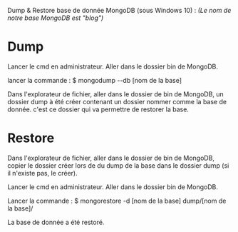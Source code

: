 Dump & Restore base de donnée MongoDB (sous Windows 10) :
*(Le nom de notre base MongoDB est "blog")*

# Dump
  
Lancer le cmd en administrateur.
Aller dans le dossier bin de MongoDB.

lancer la commande : $ mongodump --db [nom de la base]

Dans l'explorateur de fichier, aller dans le dossier de bin de MongoDB, 
un dossier dump à été créer contenant un dossier nommer comme la base de donnée.
c'est ce dossier qui va permettre de restorer la base.

# Restore

Dans l'explorateur de fichier, aller dans le dossier de bin de MongoDB,
copier le dossier créer lors de du dump de la base dans le dossier dump (si il n'existe pas, le créer).

Lancer le cmd en administrateur.
Aller dans le dossier bin de MongoDB.

Lancer la commande : $ mongorestore -d [nom de la base] dump/[nom de la base]/

La base de donnée a été restoré.

